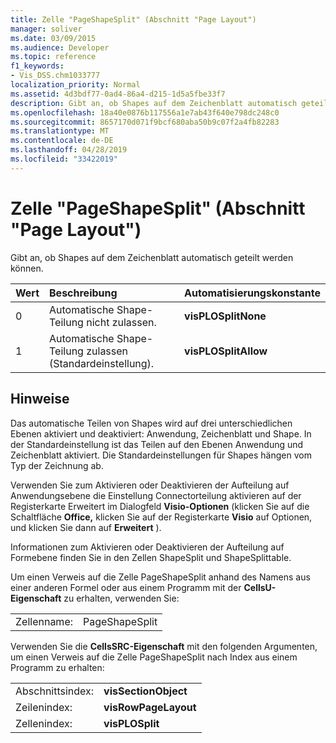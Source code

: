 ```yaml
---
title: Zelle "PageShapeSplit" (Abschnitt "Page Layout")
manager: soliver
ms.date: 03/09/2015
ms.audience: Developer
ms.topic: reference
f1_keywords:
- Vis_DSS.chm1033777
localization_priority: Normal
ms.assetid: 4d3bdf77-0ad4-86a4-d215-1d5a5fbe33f7
description: Gibt an, ob Shapes auf dem Zeichenblatt automatisch geteilt werden können.
ms.openlocfilehash: 18a40e0876b117556a1e7ab43f640e798dc248c0
ms.sourcegitcommit: 8657170d071f9bcf680aba50b9c07f2a4fb82283
ms.translationtype: MT
ms.contentlocale: de-DE
ms.lasthandoff: 04/28/2019
ms.locfileid: "33422019"
---
```

# <a name="pageshapesplit-cell-page-layout-section"></a>Zelle "PageShapeSplit" (Abschnitt "Page Layout")

Gibt an, ob Shapes auf dem Zeichenblatt automatisch geteilt werden können.
  
|**Wert**|**Beschreibung**|**Automatisierungskonstante**|
|:-----|:-----|:-----|
|0  <br/> |Automatische Shape-Teilung nicht zulassen.  <br/> |**visPLOSplitNone** <br/> |
|1  <br/> |Automatische Shape-Teilung zulassen (Standardeinstellung).  <br/> |**visPLOSplitAllow** <br/> |
   
## <a name="remarks"></a>Hinweise

Das automatische Teilen von Shapes wird auf drei unterschiedlichen Ebenen aktiviert und deaktiviert: Anwendung, Zeichenblatt und Shape. In der Standardeinstellung ist das Teilen auf den Ebenen Anwendung und Zeichenblatt aktiviert. Die Standardeinstellungen für Shapes hängen vom Typ der Zeichnung ab. 
  
Verwenden Sie zum Aktivieren oder Deaktivieren der  Aufteilung auf Anwendungsebene  die Einstellung Connectorteilung aktivieren auf der Registerkarte Erweitert im Dialogfeld  **Visio-Optionen** (klicken Sie auf die Schaltfläche **Office,** klicken Sie auf der Registerkarte **Visio** auf Optionen, und klicken Sie dann auf **Erweitert** ). 
  
Informationen zum Aktivieren oder Deaktivieren der Aufteilung auf Formebene finden Sie in den Zellen ShapeSplit und ShapeSplittable. 
  
Um einen Verweis auf die Zelle PageShapeSplit anhand des Namens aus einer anderen Formel oder aus einem Programm mit der **CellsU-Eigenschaft** zu erhalten, verwenden Sie: 
  
|||
|:-----|:-----|
|Zellenname:  <br/> |PageShapeSplit  <br/> |
   
Verwenden Sie die **CellsSRC-Eigenschaft** mit den folgenden Argumenten, um einen Verweis auf die Zelle PageShapeSplit nach Index aus einem Programm zu erhalten: 
  
|||
|:-----|:-----|
|Abschnittsindex:  <br/> |**visSectionObject** <br/> |
|Zeilenindex:  <br/> |**visRowPageLayout** <br/> |
|Zellenindex:  <br/> |**visPLOSplit** <br/> |
   

